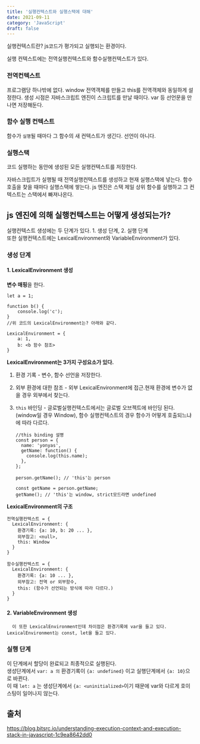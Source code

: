 ```yaml
---
title: '실행컨텍스트와 실행스택에 대해'
date: 2021-09-11
category: 'JavaScript'
draft: false
---
```


실행컨텍스트란? js코드가 평가되고 실행되는 환경이다.

실행 컨텍스트에는 전역실행컨텍스트와 함수실행컨텍스트가 있다.

### 전역컨텍스트

프로그램당 하나밖에 없다. window 전역객체를 만들고 this를 전역객체와 동일하게 설정한다. 생성 시점은 자바스크립트 엔진이 스크립트를 만날 때이다. var 등 선언문을 만나면 저장해둔다.

### 함수 실행 컨텍스트

함수가 `실행`될 때마다 그 함수의 새 컨텍스트가 생긴다. 선언이 아니다.

### 실행스택

코드 실행하는 동안에 생성된 모든 실행컨텍스트를 저장한다.

자바스크립트가 실행될 때 전역실행컨텍스트를 생성하고 현재 실행스택에 넣는다. 함수호출을 찾을 때마다 실행스택에 쌓는다. js 엔진은 스택 제일 상위 함수를 실행하고 그 컨텍스트는 스택에서 빠져나온다.

## js 엔진에 의해 실행컨텍스트는 어떻게 생성되는가?

실행컨텍스트 생성에는 두 단계가 있다. 1. 생성 단계, 2. 실행 단계  
또한 실행컨텍스트에는 LexicalEnvironment와 VariableEnvironment가 있다.

### 생성 단계

#### 1. LexicalEnvironment 생성

**변수 매핑**을 한다.

```tsx
let a = 1;

function b() {
	console.log('c');
}
//위 코드의 LexicalEnvironment는? 아래와 같다.

LexicalEnvironment = {
	a: 1,
	b: <b 함수 참조>
}
```

**LexicalEnvironment는 3가지 구성요소가 있다.**

1.  환경 기록 - 변수, 함수 선언을 저장한다.
2.  외부 환경에 대한 참조 - 외부 LexicalEnvironment에 접근.현재 환경에 변수가 없을 경우 외부에서 찾는다.
3.  `this` 바인딩 - 글로벌실행컨텍스트에서는 글로벌 오브젝트에 바인딩 된다.(window일 경우 Window), 함수 실행컨텍스트의 경우 함수가 어떻게 호출되느냐에 따라 다르다.

    ```tsx
    //this binding 설명
    const person = {
      name: 'yonyas',
      getName: function() {
        console.log(this.name);
      },
    };

    person.getName(); // 'this'는 person

    const getName = person.getName;
    getName(); // 'this'는 window, strict모드라면 undefined
    ```

**LexicalEnvironment의 구조**

```tsx
전역실행컨텍스트 = {
  LexicalEnvironment: {
    환경기록: {a: 10, b: 20 ... },
    외부참고: <null>,
    this: Window
  }
}

함수실행컨텍스트 = {
  LexicalEnvironment: {
    환경기록: {a: 10 ... },
    외부참고: 전역 or 외부함수,
    this: (함수가 선언되는 방식에 따라 다르다.)
  }
}
```

#### 2. VariableEnvironment 생성

      이 또한 LexicalEnvironment인데 차이점은 환경기록에 var을 들고 있다. LexicalEnvironment는 const, let을 들고 있다.

### 실행 단계

이 단계에서 할당이 완료되고 최종적으로 실행된다.  
생성단계에서 `var: a 의` 환경기록이 `{a: undefined}` 이고 실행단계에서 `{a: 10}`으로 바뀐다.  
이 때 `let: a` 는 생성단계에서 `{a: <uninitialized>`이기 때문에 var와 다르게 호이스팅이 일어나지 않는다.

## 출처

https://blog.bitsrc.io/understanding-execution-context-and-execution-stack-in-javascript-1c9ea8642dd0
